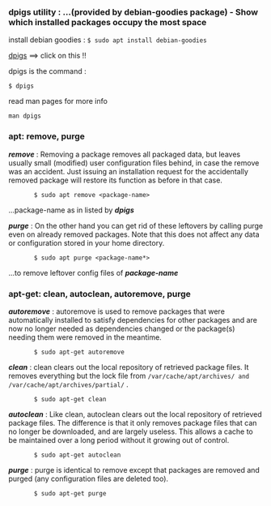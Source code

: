 ### dpigs utility : ...(provided by debian-goodies package) -  Show which installed packages occupy the most space
  install debian goodies :
`
$ sudo apt install debian-goodies
`

[dpigs](http://manpages.ubuntu.com/manpages/cosmic/man1/dpigs.1.html) ==> click on this !!

dpigs is the command :

`
$ dpigs
`

read man pages for more info

`
man dpigs
`

### apt: remove, purge 
**_remove_** :  Removing a package removes all packaged data, but leaves usually
           small (modified) user configuration files behind, in case the
           remove was an accident. Just issuing an installation request for
           the accidentally removed package will restore its function as
           before in that case. 
           
           $ sudo apt remove <package-name> 
           
         
...package-name as in listed by **_dpigs_**
           
**_purge_** :     On the other hand you can get rid of these
           leftovers by calling purge even on already removed packages. Note
           that this does not affect any data or configuration stored in your
           home directory. 
           
           $ sudo apt purge <package-name*>
...to remove leftover config files of **_package-name_**

### apt-get: clean, autoclean, autoremove, purge

**_autoremove_** :  autoremove is used to remove packages that were automatically
           installed to satisfy dependencies for other packages and are now no
           longer needed as dependencies changed or the package(s) needing
           them were removed in the meantime.
           
           $ sudo apt-get autoremove
           
**_clean_**      :  clean clears out the local repository of retrieved package files.
           It removes everything but the lock file from
           `/var/cache/apt/archives/ and /var/cache/apt/archives/partial/` .
          
           $ sudo apt-get clean
 
**_autoclean_**  :  Like clean, autoclean clears out the local repository of retrieved
           package files. The difference is that it only removes package files
           that can no longer be downloaded, and are largely useless. This
           allows a cache to be maintained over a long period without it
           growing out of control.
           
           $ sudo apt-get autoclean
  
**_purge_**   :   purge is identical to remove except that packages are removed and
           purged (any configuration files are deleted too).
           
           $ sudo apt-get purge
